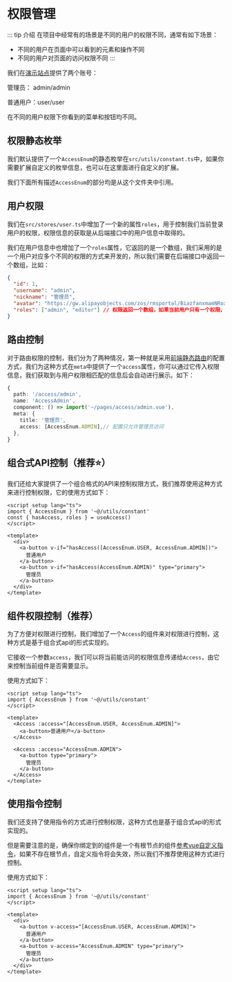 # 权限管理

::: tip 介绍
在项目中经常有的场景是不同的用户的权限不同，通常有如下场景：

* 不同的用户在页面中可以看到的元素和操作不同
* 不同的用户对页面的访问权限不同
:::

我们在[演示站点](https://www.antdv-pro.com)提供了两个账号：

管理员： admin/admin

普通用户：user/user

在不同的用户权限下你看到的菜单和按钮均不同。


## 权限静态枚举

我们默认提供了一个`AccessEnum`的静态枚举在`src/utils/constant.ts`中，如果你需要扩展自定义的枚举信息，也可以在这里面进行自定义的扩展。

我们下面所有描述`AccessEnum`的部分均是从这个文件夹中引用。


## 用户权限

我们在`src/stores/user.ts`中增加了一个新的属性`roles`，用于控制我们当前登录用户的权限，权限信息的获取是从后端接口中的用户信息中取得的。

我们在用户信息中也增加了一个`roles`属性，它返回的是一个数组，我们采用的是一个用户对应多个不同的权限的方式来开发的，所以我们需要在后端接口中返回一个数组，比如：

```json
{
  "id": 1,
  "username": "admin",
  "nickname": "管理员",
  "avatar": "https://gw.alipayobjects.com/zos/rmsportal/BiazfanxmamNRoxxVxka.png",
  "roles": ["admin", "editor"] // 权限返回一个数组，如果当前用户只有一个权限，返回的就是['admin']
}
```


## 路由控制

对于路由权限的控制，我们分为了两种情况，第一种就是采用[前端静态路由](/guide/router-config.html#路由菜单)的配置方式，我们为这种方式在`meta`中提供了一个`access`属性，你可以通过它传入权限信息，我们获取到与用户权限相匹配的信息后会自动进行展示。如下：
```ts
{
  path: '/access/admin',
  name: 'AccessAdmin',
  component: () => import('~/pages/access/admin.vue'),
  meta: {
    title: '管理员',
    access: [AccessEnum.ADMIN],// 配置只允许管理员访问
  },
}
```




## 组合式API控制（推荐⭐️）

我们还给大家提供了一个组合格式的API来控制权限方式，我们推荐使用这种方式来进行控制权限，它的使用方式如下：

```vue
<script setup lang="ts">
import { AccessEnum } from '~@/utils/constant'
const { hasAccess, roles } = useAccess()
</script>

<template>
  <div>
    <a-button v-if="hasAccess([AccessEnum.USER, AccessEnum.ADMIN])">
      普通用户
    </a-button>
    <a-button v-if="hasAccess(AccessEnum.ADMIN)" type="primary">
      管理员
    </a-button>
  </div>
</template>
```



## 组件权限控制（推荐）


为了方便对权限进行控制，我们增加了一个`Access`的组件来对权限进行控制，这种方式是基于组合式api的形式实现的。

它接收一个参数`access`，我们可以将当前能访问的权限信息传递给`Access`，由它来控制当前组件是否需要显示。

使用方式如下：

```vue
<script setup lang="ts">
import { AccessEnum } from '~@/utils/constant'
</script>

<template>
  <Access :access="[AccessEnum.USER, AccessEnum.ADMIN]">
    <a-button>普通用户</a-button>
  </Access>

  <Access :access="AccessEnum.ADMIN">
    <a-button type="primary">
      管理员
    </a-button>
  </Access>
</template>
```

## 使用指令控制

我们还支持了使用指令的方式进行控制权限，这种方式也是基于组合式api的形式实现的。


但是需要注意的是，确保你绑定到的组件是一个有根节点的组件[参考vue自定义指令](https://cn.vuejs.org/guide/reusability/custom-directives.html#usage-on-components)，如果不存在根节点，自定义指令将会失效，所以我们不推荐使用这种方式进行控制。

使用方式如下：

```vue
<script setup lang="ts">
import { AccessEnum } from '~@/utils/constant'
</script>

<template>
  <div>
    <a-button v-access="[AccessEnum.USER, AccessEnum.ADMIN]">
      普通用户
    </a-button>
    <a-button v-access="AccessEnum.ADMIN" type="primary">
      管理员
    </a-button>
  </div>
</template>
```
